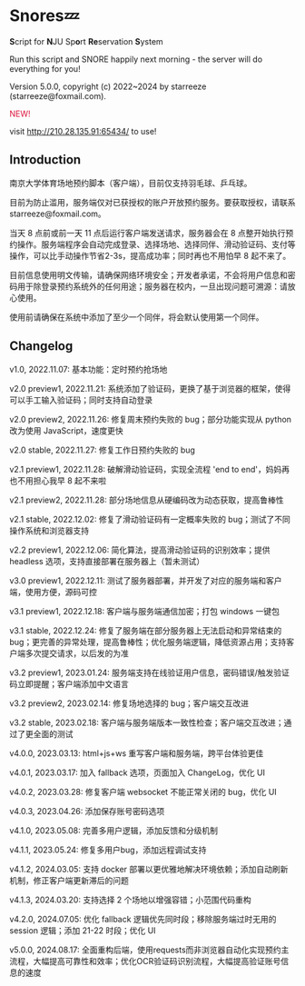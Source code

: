 # Snores💤

<p><b>S</b>cript for <b>N</b>JU Sp<b>o</b>rt <b>Re</b>servation <b>S</b>ystem</p>
<p>Run this script and SNORE happily next morning - the server will do everything for you!</p>
<p>Version 5.0.0, copyright (c) 2022~2024 by starreeze (starreeze@foxmail.com).</p>

<p style="color: crimson;">NEW!</p>

visit http://210.28.135.91:65434/ to use!

## Introduction

<p>南京大学体育场地预约脚本（客户端），目前仅支持羽毛球、乒乓球。</p>
<p>目前为防止滥用，服务端仅对已获授权的账户开放预约服务。要获取授权，请联系starreeze@foxmail.com。</p>
<p>当天 8 点前或前一天 11 点后运行客户端发送请求，服务器会在 8 点整开始执行预约操作。服务端程序会自动完成登录、选择场地、选择同伴、滑动验证码、支付等操作，可以比手动操作节省2-3s，提高成功率；同时再也不用怕早 8 起不来了。</p>
<p>目前信息使用明文传输，请确保网络环境安全；开发者承诺，不会将用户信息和密码用于除登录预约系统外的任何用途；服务器在校内，一旦出现问题可溯源：请放心使用。</p>
<p>使用前请确保在系统中添加了至少一个同伴，将会默认使用第一个同伴。</p>

## Changelog

<p>v1.0, 2022.11.07: 基本功能：定时预约抢场地</p>
<p>v2.0 preview1, 2022.11.21: 系统添加了验证码，更换了基于浏览器的框架，使得可以手工输入验证码；同时支持自动登录</p>
<p>v2.0 preview2, 2022.11.26: 修复周末预约失败的 bug；部分功能实现从 python 改为使用 JavaScript，速度更快</p>
<p>v2.0 stable, 2022.11.27: 修复工作日预约失败的 bug</p>
<p>v2.1 preview1, 2022.11.28: 破解滑动验证码，实现全流程 'end to end'，妈妈再也不用担心我早 8 起不来啦</p>
<p>v2.1 preview2, 2022.11.28: 部分场地信息从硬编码改为动态获取，提高鲁棒性</p>
<p>v2.1 stable, 2022.12.02: 修复了滑动验证码有一定概率失败的 bug；测试了不同操作系统和浏览器支持</p>
<p>v2.2 preview1, 2022.12.06: 简化算法，提高滑动验证码的识别效率；提供 headless 选项，支持直接部署在服务器上（暂未测试）</p>
<p>v3.0 preview1, 2022.12.11: 测试了服务器部署，并开发了对应的服务端和客户端，使用方便，源码可控</p>
<p>v3.1 preview1, 2022.12.18: 客户端与服务端通信加密；打包 windows 一键包</p>
<p>v3.1 stable, 2022.12.24: 修复了服务端在部分服务器上无法启动和异常结束的 bug；更完善的异常处理，提高鲁棒性；优化服务端逻辑，降低资源占用；支持客户端多次提交请求，以后发的为准</p>
<p>v3.2 preview1, 2023.01.24: 服务端支持在线验证用户信息，密码错误/触发验证码立即提醒；客户端添加中文语言</p>
<p>v3.2 preview2, 2023.02.14: 修复场地选择的 bug；客户端交互改进</p>
<p>v3.2 stable, 2023.02.18: 客户端与服务端版本一致性检查；客户端交互改进；通过了更全面的测试</p>
<p>v4.0.0, 2023.03.13: html+js+ws 重写客户端和服务端，跨平台体验更佳</p>
<p>v4.0.1, 2023.03.17: 加入 fallback 选项，页面加入 ChangeLog，优化 UI</p>
<p>v4.0.2, 2023.03.28: 修复客户端 websocket 不能正常关闭的 bug，优化 UI</p>
<p>v4.0.3, 2023.04.26: 添加保存账号密码选项</p>
<p>v4.1.0, 2023.05.08: 完善多用户逻辑，添加反馈和分级机制</p>
<p>v4.1.1, 2023.05.24: 修复多用户bug，添加远程调试支持</p>
<p>v4.1.2, 2024.03.05: 支持 docker 部署以更优雅地解决环境依赖；添加自动刷新机制，修正客户端更新滞后的问题</p>
<p>v4.1.3, 2024.03.20: 支持选择 2 个场地以增强容错；小范围代码重构</p>
<p>v4.2.0, 2024.07.05: 优化 fallback 逻辑优先同时段；移除服务端过时无用的 session 逻辑；添加 21-22 时段；优化 UI</p>
<p>v5.0.0, 2024.08.17: 全面重构后端，使用requests而非浏览器自动化实现预约主流程，大幅提高可靠性和效率；优化OCR验证码识别流程，大幅提高验证账号信息的速度</p>
